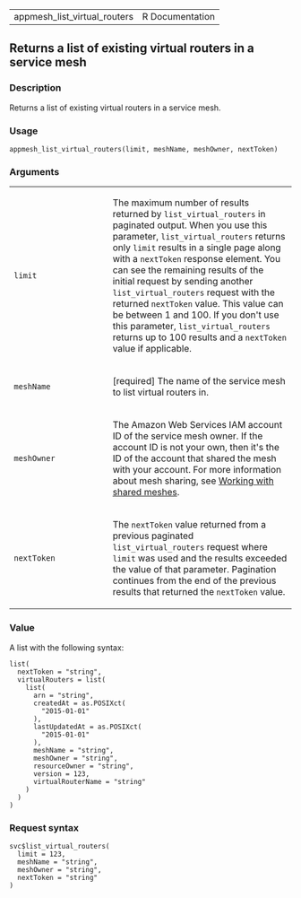 <table style="width: 100%;">
<tbody>
<tr class="odd">
<td>appmesh_list_virtual_routers</td>
<td style="text-align: right;">R Documentation</td>
</tr>
</tbody>
</table>

## Returns a list of existing virtual routers in a service mesh

### Description

Returns a list of existing virtual routers in a service mesh.

### Usage

    appmesh_list_virtual_routers(limit, meshName, meshOwner, nextToken)

### Arguments

<table>
<colgroup>
<col style="width: 35%" />
<col style="width: 65%" />
</colgroup>
<tbody>
<tr class="odd">
<td><code id="appmesh_list_virtual_routers_:_limit">limit</code></td>
<td><p>The maximum number of results returned by
<code>list_virtual_routers</code> in paginated output. When you use this
parameter, <code>list_virtual_routers</code> returns only
<code>limit</code> results in a single page along with a
<code>nextToken</code> response element. You can see the remaining
results of the initial request by sending another
<code>list_virtual_routers</code> request with the returned
<code>nextToken</code> value. This value can be between 1 and 100. If
you don't use this parameter, <code>list_virtual_routers</code> returns
up to 100 results and a <code>nextToken</code> value if
applicable.</p></td>
</tr>
<tr class="even">
<td><code
id="appmesh_list_virtual_routers_:_meshName">meshName</code></td>
<td><p>[required] The name of the service mesh to list virtual routers
in.</p></td>
</tr>
<tr class="odd">
<td><code
id="appmesh_list_virtual_routers_:_meshOwner">meshOwner</code></td>
<td><p>The Amazon Web Services IAM account ID of the service mesh owner.
If the account ID is not your own, then it's the ID of the account that
shared the mesh with your account. For more information about mesh
sharing, see <a
href="https://docs.aws.amazon.com/app-mesh/latest/userguide/sharing.html">Working
with shared meshes</a>.</p></td>
</tr>
<tr class="even">
<td><code
id="appmesh_list_virtual_routers_:_nextToken">nextToken</code></td>
<td><p>The <code>nextToken</code> value returned from a previous
paginated <code>list_virtual_routers</code> request where
<code>limit</code> was used and the results exceeded the value of that
parameter. Pagination continues from the end of the previous results
that returned the <code>nextToken</code> value.</p></td>
</tr>
</tbody>
</table>

### Value

A list with the following syntax:

    list(
      nextToken = "string",
      virtualRouters = list(
        list(
          arn = "string",
          createdAt = as.POSIXct(
            "2015-01-01"
          ),
          lastUpdatedAt = as.POSIXct(
            "2015-01-01"
          ),
          meshName = "string",
          meshOwner = "string",
          resourceOwner = "string",
          version = 123,
          virtualRouterName = "string"
        )
      )
    )

### Request syntax

    svc$list_virtual_routers(
      limit = 123,
      meshName = "string",
      meshOwner = "string",
      nextToken = "string"
    )
